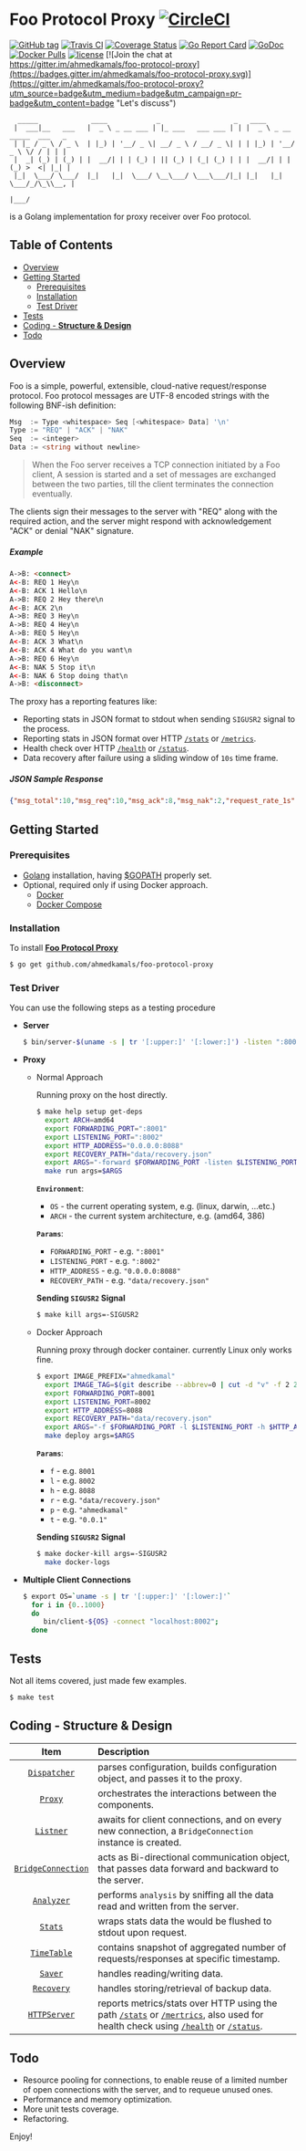 Foo Protocol Proxy [![CircleCI](https://circleci.com/gh/ahmedkamals/foo-protocol-proxy.svg?style=svg)](https://circleci.com/gh/ahmedkamals/foo-protocol-proxy "Build Status")
==================

[![GitHub tag](https://img.shields.io/github/tag/ahmedkamals/foo-protocol-proxy.svg?style=flat)](https://github.com/ahmedkamals/foo-protocol-proxy/releases  "Version Tag")
[![Travis CI](https://travis-ci.org/ahmedkamals/foo-protocol-proxy.svg)](https://travis-ci.org/ahmedkamals/foo-protocol-proxy "Cross Build Status [Linux, OSx]") 
[![Coverage Status](https://coveralls.io/repos/github/ahmedkamals/foo-protocol-proxy/badge.svg?branch=master)](https://coveralls.io/github/ahmedkamals/foo-protocol-proxy?branch=master  "Code Coverage")
[![Go Report Card](https://goreportcard.com/badge/github.com/ahmedkamals/foo-protocol-proxy)](https://goreportcard.com/report/github.com/ahmedkamals/foo-protocol-proxy  "Go Report Card")
[![GoDoc](https://godoc.org/github.com/ahmedkamals/foo-protocol-proxy?status.svg)](https://godoc.org/github.com/ahmedkamals/foo-protocol-proxy "API Documentation")
[![Docker Pulls](https://img.shields.io/docker/pulls/ahmedkamal/foo-protocol-proxy.svg?maxAge=604800)](https://hub.docker.com/r/ahmedkamal/foo-protocol-proxy/ "Docker Pulls")
[![license](https://img.shields.io/github/license/mashape/apistatus.svg)](LICENSE  "License")
[![Join the chat at https://gitter.im/ahmedkamals/foo-protocol-proxy](https://badges.gitter.im/ahmedkamals/foo-protocol-proxy.svg)](https://gitter.im/ahmedkamals/foo-protocol-proxy?utm_source=badge&utm_medium=badge&utm_campaign=pr-badge&utm_content=badge "Let's discuss")

```
  _____             ____            _                  _   ____                      
 |  ___|__   ___   |  _ \ _ __ ___ | |_ ___   ___ ___ | | |  _ \ _ __ _____  ___   _ 
 | |_ / _ \ / _ \  | |_) | '__/ _ \| __/ _ \ / __/ _ \| | | |_) | '__/ _ \ \/ / | | |
 |  _| (_) | (_) | |  __/| | | (_) | || (_) | (_| (_) | | |  __/| | | (_) >  <| |_| |
 |_|  \___/ \___/  |_|   |_|  \___/ \__\___/ \___\___/|_| |_|   |_|  \___/_/\_\\__, |
                                                                               |___/ 
```

is a Golang implementation for proxy receiver over Foo protocol.

Table of Contents
-----------------

* [Overview](#overview)
* [Getting Started](#getting-started)
    + [Prerequisites](#prerequisites)
    + [Installation](#installation)
    + [Test Driver](#test-driver)
* [Tests](#tests)
* [Coding - __Structure & Design__](#coding---structure--design)
* [Todo](#todo)

Overview
--------

Foo is a simple, powerful, extensible, cloud-native request/response protocol.
Foo protocol messages are UTF-8 encoded strings with the following BNF-ish definition:

```go
Msg  := Type <whitespace> Seq [<whitespace> Data] '\n'
Type := "REQ" | "ACK" | "NAK"
Seq  := <integer>
Data := <string without newline>
```

> When the Foo server receives a TCP connection initiated by a Foo client,
A session is started and a set of messages are exchanged between the two parties,
till the client terminates the connection eventually.

The clients sign their messages to the server with "REQ" along with the required action,
and the server might respond with acknowledgement "ACK" or denial "NAK" signature.

##### Example

```html
A->B: <connect>
A<-B: REQ 1 Hey\n
A<-B: ACK 1 Hello\n
A->B: REQ 2 Hey there\n
A<-B: ACK 2\n
A->B: REQ 3 Hey\n
A->B: REQ 4 Hey\n
A->B: REQ 5 Hey\n
A<-B: ACK 3 What\n
A<-B: ACK 4 What do you want\n
A->B: REQ 6 Hey\n
A<-B: NAK 5 Stop it\n
A<-B: NAK 6 Stop doing that\n
A->B: <disconnect>
```

The proxy has a reporting features like:

- Reporting stats in JSON format to stdout when sending `SIGUSR2` signal to the process.
- Reporting stats in JSON format over HTTP [`/stats`][16] or [`/metrics`][17].
- Health check over HTTP [`/health`][18] or [`/status`][19].
- Data recovery after failure using a sliding window of `10s` time frame.

##### JSON Sample Response

```json
{"msg_total":10,"msg_req":10,"msg_ack":8,"msg_nak":2,"request_rate_1s":0.005,"request_rate_10s":0.004,"response_rate_1s":0.004,"response_rate_10s":0.003}

```

Getting Started
---------------

### Prerequisites

* [Golang][1] installation, having [$GOPATH][2] properly set.
* Optional, required only if using Docker approach.
    + [Docker][3]
    + [Docker Compose][4]


### Installation

To install [**Foo Protocol Proxy**][5]

```bash
$ go get github.com/ahmedkamals/foo-protocol-proxy
```

### Test Driver

You can use the following steps as a testing procedure

  * **Server**
    ```bash
    $ bin/server-$(uname -s | tr '[:upper:]' '[:lower:]') -listen ":8001"
    ```

  * **Proxy**
    - Normal Approach
    
        Running proxy on the host directly.
        
        ```bash
        $ make help setup get-deps
          export ARCH=amd64
          export FORWARDING_PORT=":8001"
          export LISTENING_PORT=":8002"
          export HTTP_ADDRESS="0.0.0.0:8088"
          export RECOVERY_PATH="data/recovery.json"
          export ARGS="-forward $FORWARDING_PORT -listen $LISTENING_PORT -http $HTTP_ADDRESS -recovery-path $RECOVERY_PATH"
          make run args=$ARGS
        ```
        
        **`Environment`**:
        + `OS` - the current operating system, e.g. (linux, darwin, ...etc.)
        + `ARCH` - the current system architecture, e.g. (amd64, 386)
            
        **`Params`**:           
        + `FORWARDING_PORT` - e.g. `":8001"`
        + `LISTENING_PORT` - e.g. `":8002"`
        + `HTTP_ADDRESS` - e.g. `"0.0.0.0:8088"`
        + `RECOVERY_PATH` - e.g. `"data/recovery.json"`
        
        **Sending `SIGUSR2` Signal**
                  
        ```bash
        $ make kill args=-SIGUSR2
        ```
                   
    - Docker Approach
       
       Running proxy through docker container. currently Linux only works fine.
       
       ```bash
       $ export IMAGE_PREFIX="ahmedkamal"
         export IMAGE_TAG=$(git describe --abbrev=0 | cut -d "v" -f 2 2> /dev/null)
         export FORWARDING_PORT=8001
         export LISTENING_PORT=8002
         export HTTP_ADDRESS=8088
         export RECOVERY_PATH="data/recovery.json"
         export ARGS="-f $FORWARDING_PORT -l $LISTENING_PORT -h $HTTP_ADDRESS -r $RECOVERY_PATH -p $IMAGE_PREFIX -t $IMAGE_TAG"
         make deploy args=$ARGS
       ```
        
       **`Params`**:
       + `f` - e.g. `8001`
       + `l` - e.g. `8002`
       + `h` - e.g. `8088`
       + `r` - e.g. `"data/recovery.json"`
       + `p` - e.g. `"ahmedkamal"`
       + `t` - e.g. `"0.0.1"`
       
       **Sending `SIGUSR2` Signal**
         
       ```bash
       $ make docker-kill args=-SIGUSR2
         make docker-logs
       ```
       
  * **Multiple Client Connections**
    ```bash
    $ export OS=`uname -s | tr '[:upper:]' '[:lower:]'`
      for i in {0..1000}
      do 
         bin/client-${OS} -connect "localhost:8002";
      done
    ```

## Tests
    
Not all items covered, just made few examples.
    
```bash
$ make test
```

## Coding - __Structure & Design__

| Item                    | Description                                                                                                                                              |
| :---:                   | :---                                                                                                                                                     |
| [`Dispatcher`][6]       | parses configuration, builds configuration object, and passes it to the proxy.                                                                           |
| [`Proxy`][7]            | orchestrates the interactions between the components.                                                                                                    |
| [`Listner`][8]          | awaits for client connections, and on every new connection, a `BridgeConnection` instance is created.                                                    |
| [`BridgeConnection`][9] | acts as Bi-directional communication object, that passes data forward and backward to the server.                                                        |
| [`Analyzer`][10]        | performs `analysis` by sniffing all the data read and written from the server.                                                                           |
| [`Stats`][11]           | wraps stats data the would be flushed to stdout upon request.                                                                                            |
| [`TimeTable`][12]       | contains snapshot of aggregated number of requests/responses at specific timestamp.                                                                      |
| [`Saver`][13]           | handles reading/writing data.                                                                                                                            |
| [`Recovery`][14]        | handles storing/retrieval of backup data.                                                                                                                |
| [`HTTPServer`][15]      | reports metrics/stats over HTTP using the path [`/stats`][16] or [`/mertrics`][17], also used for health check using [`/health`][18] or [`/status`][19]. |

## Todo
   - Resource pooling for connections, to enable reuse of a limited number of open connections with the server,
     and to requeue unused ones.
   - Performance and memory optimization.
   - More unit tests coverage.
   - Refactoring.

Enjoy!

[1]: https://golang.org/dl/ "Download Golang"
[2]: https://golang.org/doc/install "GOPATH Configuration"
[3]: https://docs.docker.com/engine/installation/ "Docker"
[4]: https://docs.docker.com/compose/install/ "Docker Compose"
[5]: https://github.com/ahmedkamals/foo-protocol-proxy "Source Code"
[6]: https://godoc.org/github.com/ahmedkamals/foo-protocol-proxy/app#Dispatcher "Dispatcher"
[7]: https://godoc.org/github.com/ahmedkamals/foo-protocol-proxy/app#Proxy "Proxy"
[8]: https://godoc.org/github.com/ahmedkamals/foo-protocol-proxy/communication#Listener "Listener"
[9]: https://godoc.org/github.com/ahmedkamals/foo-protocol-proxy/communication#BridgeConnection "BridgeConnection"
[10]: https://godoc.org/github.com/ahmedkamals/foo-protocol-proxy/analysis#Analyzer "Analyzer"
[11]: https://godoc.org/github.com/ahmedkamals/foo-protocol-proxy/analysis#Stats "Stats"
[12]: https://godoc.org/github.com/ahmedkamals/foo-protocol-proxy/analysis#TimeTable "TimeTable"
[13]: https://godoc.org/github.com/ahmedkamals/foo-protocol-proxy/persistence#Saver "Saver"
[14]: https://godoc.org/github.com/ahmedkamals/foo-protocol-proxy/persistence#Recovery "Recovery"
[15]: https://godoc.org/github.com/ahmedkamals/foo-protocol-proxy/app#HttpServer "HttpServer"
[16]: http://localhost:8088/stats "Stats" 
[17]: http://localhost:8088/metrics "Metrics" 
[18]: http://localhost:8088/health "Health" 
[19]: http://localhost:8088/status "Status" 